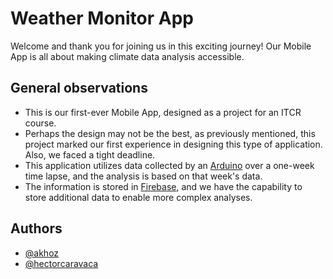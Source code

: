 # Weather Monitor App

Welcome and thank you for joining us in this exciting journey! Our Mobile App is all about making climate data analysis accessible.

## General observations

* This is our first-ever Mobile App, designed as a project for an ITCR course.
* Perhaps the design may not be the best, as previously mentioned, this project marked our first experience in designing this type of application. Also, we faced a tight deadline.
* This application utilizes data collected by an [Arduino](https://www.arduino.cc/) over a one-week time lapse, and the analysis is based on that week's data.
* The information is stored in [Firebase](https://firebase.google.com/?hl=es-419), and we have the capability to store additional data to enable more complex analyses.

## Authors

- [@akhoz](https://github.com/akhoz)
- [@hectorcaravaca](https://github.com/hectorcaravacavargas)
